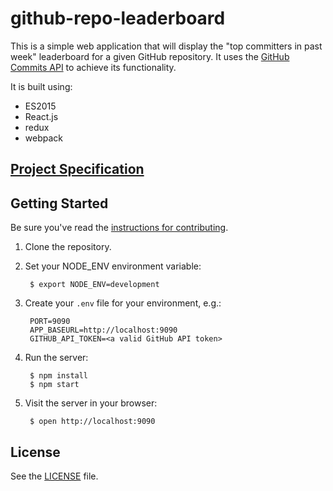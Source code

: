 # github-repo-leaderboard

This is a simple web application that will display the "top committers in past week" leaderboard for a given GitHub repository. It uses the [GitHub Commits API][github-commits-api] to achieve its functionality.

It is built using:

- ES2015
- React.js
- redux
- webpack


## [Project Specification](SPECIFICATION.md)

## Getting Started

Be sure you've read the [instructions for contributing](./CONTRIBUTING.md).

1. Clone the repository.
2. Set your NODE_ENV environment variable:

        $ export NODE_ENV=development

3. Create your `.env` file for your environment, e.g.:

        PORT=9090
        APP_BASEURL=http://localhost:9090
        GITHUB_API_TOKEN=<a valid GitHub API token>

4. Run the server:

        $ npm install
        $ npm start

5. Visit the server in your browser:

        $ open http://localhost:9090


## License

See the [LICENSE](./LICENSE) file.


<!-- external resources -->

[github-commits-api]: https://developer.github.com/v3/repos/commits/
